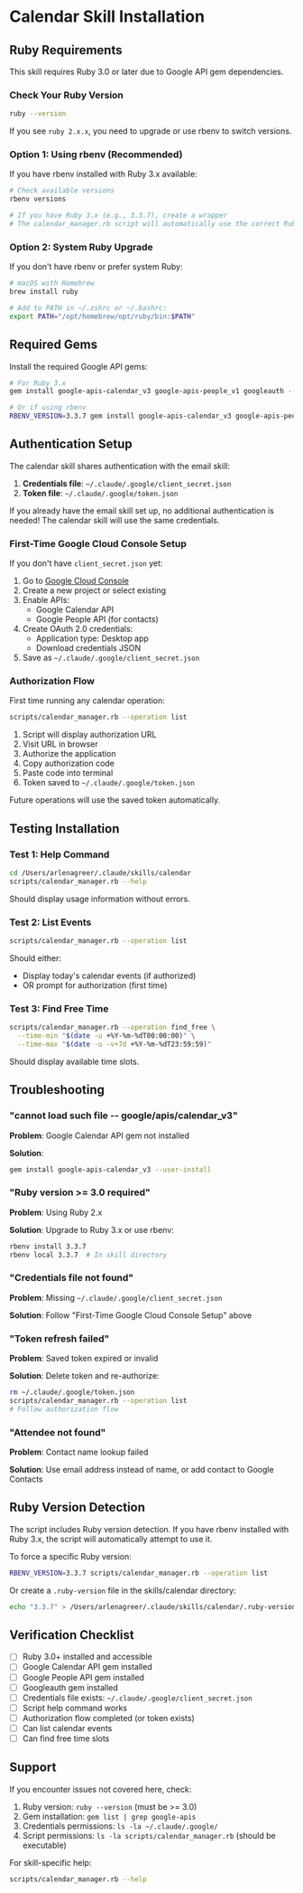 # Calendar Skill Installation

## Ruby Requirements

This skill requires Ruby 3.0 or later due to Google API gem dependencies.

### Check Your Ruby Version

```bash
ruby --version
```

If you see `ruby 2.x.x`, you need to upgrade or use rbenv to switch versions.

### Option 1: Using rbenv (Recommended)

If you have rbenv installed with Ruby 3.x available:

```bash
# Check available versions
rbenv versions

# If you have Ruby 3.x (e.g., 3.3.7), create a wrapper
# The calendar_manager.rb script will automatically use the correct Ruby version
```

### Option 2: System Ruby Upgrade

If you don't have rbenv or prefer system Ruby:

```bash
# macOS with Homebrew
brew install ruby

# Add to PATH in ~/.zshrc or ~/.bashrc:
export PATH="/opt/homebrew/opt/ruby/bin:$PATH"
```

## Required Gems

Install the required Google API gems:

```bash
# For Ruby 3.x
gem install google-apis-calendar_v3 google-apis-people_v1 googleauth --user-install

# Or if using rbenv
RBENV_VERSION=3.3.7 gem install google-apis-calendar_v3 google-apis-people_v1 googleauth --user-install
```

## Authentication Setup

The calendar skill shares authentication with the email skill:

1. **Credentials file**: `~/.claude/.google/client_secret.json`
2. **Token file**: `~/.claude/.google/token.json`

If you already have the email skill set up, no additional authentication is needed! The calendar skill will use the same credentials.

### First-Time Google Cloud Console Setup

If you don't have `client_secret.json` yet:

1. Go to [Google Cloud Console](https://console.cloud.google.com/)
2. Create a new project or select existing
3. Enable APIs:
   - Google Calendar API
   - Google People API (for contacts)
4. Create OAuth 2.0 credentials:
   - Application type: Desktop app
   - Download credentials JSON
5. Save as `~/.claude/.google/client_secret.json`

### Authorization Flow

First time running any calendar operation:

```bash
scripts/calendar_manager.rb --operation list
```

1. Script will display authorization URL
2. Visit URL in browser
3. Authorize the application
4. Copy authorization code
5. Paste code into terminal
6. Token saved to `~/.claude/.google/token.json`

Future operations will use the saved token automatically.

## Testing Installation

### Test 1: Help Command

```bash
cd /Users/arlenagreer/.claude/skills/calendar
scripts/calendar_manager.rb --help
```

Should display usage information without errors.

### Test 2: List Events

```bash
scripts/calendar_manager.rb --operation list
```

Should either:
- Display today's calendar events (if authorized)
- OR prompt for authorization (first time)

### Test 3: Find Free Time

```bash
scripts/calendar_manager.rb --operation find_free \
  --time-min "$(date -u +%Y-%m-%dT00:00:00)" \
  --time-max "$(date -u -v+7d +%Y-%m-%dT23:59:59)"
```

Should display available time slots.

## Troubleshooting

### "cannot load such file -- google/apis/calendar_v3"

**Problem**: Google Calendar API gem not installed

**Solution**:
```bash
gem install google-apis-calendar_v3 --user-install
```

### "Ruby version >= 3.0 required"

**Problem**: Using Ruby 2.x

**Solution**: Upgrade to Ruby 3.x or use rbenv:
```bash
rbenv install 3.3.7
rbenv local 3.3.7  # In skill directory
```

### "Credentials file not found"

**Problem**: Missing `~/.claude/.google/client_secret.json`

**Solution**: Follow "First-Time Google Cloud Console Setup" above

### "Token refresh failed"

**Problem**: Saved token expired or invalid

**Solution**: Delete token and re-authorize:
```bash
rm ~/.claude/.google/token.json
scripts/calendar_manager.rb --operation list
# Follow authorization flow
```

### "Attendee not found"

**Problem**: Contact name lookup failed

**Solution**: Use email address instead of name, or add contact to Google Contacts

## Ruby Version Detection

The script includes Ruby version detection. If you have rbenv installed with Ruby 3.x, the script will automatically attempt to use it.

To force a specific Ruby version:

```bash
RBENV_VERSION=3.3.7 scripts/calendar_manager.rb --operation list
```

Or create a `.ruby-version` file in the skills/calendar directory:

```bash
echo "3.3.7" > /Users/arlenagreer/.claude/skills/calendar/.ruby-version
```

## Verification Checklist

- [ ] Ruby 3.0+ installed and accessible
- [ ] Google Calendar API gem installed
- [ ] Google People API gem installed
- [ ] Googleauth gem installed
- [ ] Credentials file exists: `~/.claude/.google/client_secret.json`
- [ ] Script help command works
- [ ] Authorization flow completed (or token exists)
- [ ] Can list calendar events
- [ ] Can find free time slots

## Support

If you encounter issues not covered here, check:
1. Ruby version: `ruby --version` (must be >= 3.0)
2. Gem installation: `gem list | grep google-apis`
3. Credentials permissions: `ls -la ~/.claude/.google/`
4. Script permissions: `ls -la scripts/calendar_manager.rb` (should be executable)

For skill-specific help:
```bash
scripts/calendar_manager.rb --help
```
